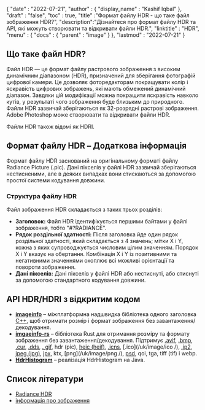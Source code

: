{
  "date" : "2022-07-21",
  "author" : {
    "display_name" : "Kashif Iqbal"
},
  "draft" : "false",
  "toc" : true,
  "title" :"Формат файлу HDR - що таке файл зображення HDR?",
  "description":"Дізнайтеся про формат файлу HDR та API, які можуть створювати та відкривати файли HDR.",
  "linktitle" : "HDR",
  "menu" : {
    "docs" : {
      "parent" : "image"
}
},
  "lastmod" : "2022-07-21"
}

## Що таке файл HDR?

Файл HDR — це формат файлу растрового зображення з високим динамічним діапазоном (HDR), призначений для зберігання фотографій цифрової камери. Це дозволяє фоторедакторам покращувати колір і яскравість цифрових зображень, які мають обмежений динамічний діапазон. Завдяки цій модифікації можна покращити яскравість навколо кутів, у результаті чого зображення буде близьким до природного. Файли HDR зазвичай зберігаються як 32-розрядні растрові зображення. Adobe Photoshop може створювати та відкривати файли HDR.

Файли HDR також відомі як HDRI.

## Формат файлу HDR – Додаткова інформація

Формат файлу HDR заснований на оригінальному форматі файлу Radiance Picture (.pic). Дані пікселів у файлі HDR зазвичай зберігаються нестисненими, але в деяких випадках вони стискаються за допомогою простої системи кодування довжини.

### Структура файлу HDR

Файл зображення HDR складається з таких трьох розділів:

* **Заголовок:** Файл HDR ідентифікується першими байтами у файлі зображення, тобто "#?RADIANCE".
* **Рядок роздільної здатності:** Після заголовка йде один рядок роздільної здатності, який складається з 4 значень; мітки X і Y, кожна з яких супроводжується числовим цілим значенням. Порядок X і Y вказує на обертання. Комбінація X і Y із позитивними та негативними значеннями охоплює всі можливі орієнтації та повороти зображення.
* **Дані пікселів:** Дані пікселів у файлі HDR або нестиснуті, або стиснуті за допомогою стандартного кодування довжини.

## API HDR/HDRI з відкритим кодом

* **[imageinfo](https://github.com/xiaozhuai/imageinfo )** – міжплатформна надшвидка бібліотека одного заголовка [C++](/uk/programming/cpp/), щоб отримати розмір і формат зображення без завантаження/декодування.
* **[imgaeinfo-rs](https://github.com/xiaozhuai/imageinfo-rs)** – бібліотека Rust для отримання розміру та формату зображення без завантаження/декодування. Підтримує [.avif](/uk/image/avif/), [.bmp](/uk/image/bmp/), [.cur](/uk/image/cur/), [.dds](/uk/image/dds/), [. gif](/uk/image/gif/), hdr (pic), [heic (heif)](/uk/image/heic/), [.icns](/uk/image/icns/), [.ico](/uk/image/ico /), [.jp2](/uk/image/jp2/), [jpeg (jpg)](/uk/image/jpeg/), [jpx](/uk/image/jpx/), ktx, [png](/uk/image/png /), [psd](/uk/image/psd/), qoi, tga, tiff (tif) і webp.
* **[HdrHistogram](https://github.com/HdrHistogram/HdrHistogram)** – реалізація HdrHistogram на Java.

## Список літератури

* [Radiance HDR](http://paulbourke.net/dataformats/pic/)
* [інформація про зображення](https://github.com/xiaozhuai/imageinfo )

